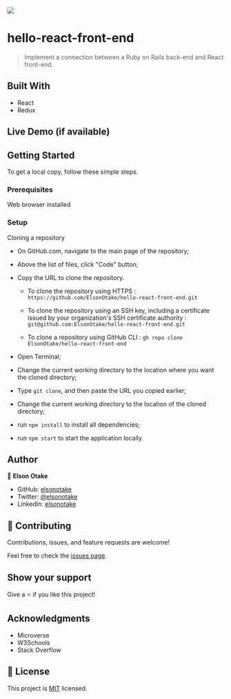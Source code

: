 ![](https://img.shields.io/badge/Microverse-blueviolet)

# hello-react-front-end

> Implement a connection between a Ruby on Rails back-end and React front-end.


## Built With

- React
- Redux


## Live Demo (if available)


## Getting Started

To get a local copy, follow these simple steps.

### Prerequisites

Web browser installed

### Setup

Cloning a repository

- On GitHub.com, navigate to the main page of the repository;

- Above the list of files, click "Code" button;

- Copy the URL to clone the repository. 

  - To clone the repository using HTTPS : `https://github.com/ElsonOtake/hello-react-front-end.git`

  - To clone the repository using an SSH key, including a certificate issued by your organization's SSH certificate authority : `git@github.com:ElsonOtake/hello-react-front-end.git`

  - To clone a repository using GitHub CLI : `gh repo clone ElsonOtake/hello-react-front-end`

- Open Terminal;

- Change the current working directory to the location where you want the cloned directory;

- Type `git clone`, and then paste the URL you copied earlier;

- Change the current working directory to the location of the cloned directory;

- run `npm install` to install all dependencies;

- run `npm start` to start the application locally.


## Author

👤 **Elson Otake**

- GitHub: [elsonotake](https://github.com/elsonotake)
- Twitter: [@elsonotake](https://twitter.com/elsonotake)
- LinkedIn: [elsonotake](https://linkedin.com/in/elsonotake)


## 🤝 Contributing

Contributions, issues, and feature requests are welcome!

Feel free to check the [issues page](../../issues/).


## Show your support

Give a ⭐️ if you like this project!


## Acknowledgments

- Microverse
- W3Schools
- Stack Overflow


## 📝 License

This project is [MIT](./MIT.md) licensed.
